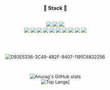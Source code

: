 
<div align=center>
  
<h3>🐰 Stack 🐰</h3>
<br>
<img src="https://img.shields.io/badge/Android-3DDC84?style=flat-square&logo=Android&logoColor=white"/>
<img src="https://img.shields.io/badge/Java-007396?style=flat&logo=Conda-Forge&logoColor=white" />
<img src="https://img.shields.io/badge/Spring-6DB33F?style=flat&logo=Spring&logoColor=white" />
<br>
<img src="https://img.shields.io/badge/HTML5-E34F26?style=flat&logo=HTML5&logoColor=white" />
<img src="https://img.shields.io/badge/CSS3-1572B6?style=flat&logo=CSS3&logoColor=white" />
<img src="https://img.shields.io/badge/JavaScript-f7df1e?style=flat&logo=JavaScript&logoColor=white" />
  
<img src="https://img.shields.io/badge/Spring-6DB33F?style=flat-square&logo=Spring&logoColor=white"/>
<img src="https://img.shields.io/badge/Spring Boot-6db33f?style=flat&logo=Spring Boot&logoColor=white" />
<img src="https://img.shields.io/badge/Java-007396?style=flat-square&logo=Java&logoColor=white"/>
<img src="https://img.shields.io/badge/Python-3766AB?style=flat-square&logo=Python&logoColor=white"/>
<img src="https://img.shields.io/badge/Oracle-F80000?style=flat-square&logo=Oracle&logoColor=white"/>
<img src="https://img.shields.io/badge/MySQL-4479A1?style=flat&logo=MySQL&logoColor=white" />
<img src="https://img.shields.io/badge/HTML5-E34F26?style=flat&logo=HTML5&logoColor=white" />
 <br/>
<br><br><br>

![D93E5336-3C49-4B2F-9407-1191C6832256](https://user-images.githubusercontent.com/120666603/235904716-0859432f-1b06-484b-afe9-2bfb3e1e5a58.jpeg)
  
<br>
 
</div>
<div align = "center">

![Anurag's GitHub stats](https://github-readme-stats.vercel.app/api?username=hazel0c0&show_icons=true&theme=radical)
  <br>
![Top Langs](https://github-readme-stats.vercel.app/api/top-langs/?username=hazel0c0&layout=compact)]
 
</div>
